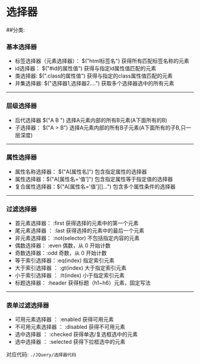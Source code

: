 # 选择器

##分类: 

### 基本选择器
- 标签选择器（元素选择器）： $("html标签名") 获得所有匹配标签名称的元素
- id选择器： $("#id的属性值") 获得与指定id属性值匹配的元素
- 类选择器:  $(".class的属性值") 获得与指定的class属性值匹配的元素
- 并集选择器: $("选择器1,选择器2....") 获取多个选择器选中的所有元素

-------------------------------------------------------

### 层级选择器
- 后代选择器   $("A B ") 选择A元素内部的所有B元素(A下面所有的B)		
- 子选择器： $("A > B") 选择A元素内部的所有B子元素(A下面所有的子B,只一层深度)

-------------------------------------------------------

### 属性选择器
- 属性名称选择器： $("A[属性名]") 包含指定属性的选择器
- 属性选择器：$("A[属性名='值']") 包含指定属性等于指定值的选择器
- 复合属性选择器：$("A[属性名='值'][]...") 包含多个属性条件的选择器

-------------------------------------------------------

### 过滤选择器
- 首元素选择器： :first 获得选择的元素中的第一个元素
- 尾元素选择器 ： :last 获得选择的元素中的最后一个元素
- 非元素选择器： :not(selector) 不包括指定内容的元素
- 偶数选择器： :even 偶数，从 0 开始计数
- 奇数选择器：:odd 奇数，从 0 开始计数
- 等于索引选择器：:eq(index) 指定索引元素
- 大于索引选择器 ： :gt(index) 大于指定索引元素
- 小于索引选择器 ： :lt(index) 小于指定索引元素
- 标题选择器： :header 获得标题（h1~h6）元素，固定写法

-------------------------------------------------------

### 表单过滤选择器
- 可用元素选择器 ： :enabled 获得可用元素
- 不可用元素选择器 ： :disabled 获得不可用元素
- 选中选择器 ： :checked 获得单选/复选框选中的元素
- 选中选择器 ： :selected 获得下拉框选中的元素

对应代码: `./JQuery/选择器代码`

